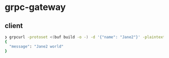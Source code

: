 # grpc-gateway

## client

```bash
❯ grpcurl -protoset <(buf build -o -) -d '{"name": "Jane2"}' -plaintext 0.0.0.0:8081 helloworld.Greeter/SayHello
{
  "message": "Jane2 world"
}
```
